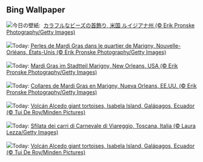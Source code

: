 ## Bing Wallpaper
![](https://www.bing.com/th?id=OHR.MarignyBeads_JA-JP4162697836_UHD.jpg&w=1000)今日の壁紙: &nbsp;[カラフルなビーズの首飾り, 米国 ルイジアナ州 (© Erik Pronske Photography/Getty Images)](https://www.bing.com/th?id=OHR.MarignyBeads_JA-JP4162697836_UHD.jpg)
<br><br/>
![](https://www.bing.com/th?id=OHR.MarignyBeads_FR-FR2441069115_UHD.jpg&w=1000)Today: [Perles de Mardi Gras dans le quartier de Marigny, Nouvelle-Orléans, États-Unis (© Erik Pronske Photography/Getty Images)](https://www.bing.com/th?id=OHR.MarignyBeads_FR-FR2441069115_UHD.jpg)
<br><br/>
![](https://www.bing.com/th?id=OHR.MarignyBeads_DE-DE5830440814_UHD.jpg&w=1000)Today: [Mardi Gras im Stadtteil Marigny, New Orleans, USA (© Erik Pronske Photography/Getty Images)](https://www.bing.com/th?id=OHR.MarignyBeads_DE-DE5830440814_UHD.jpg)
<br><br/>
![](https://www.bing.com/th?id=OHR.MarignyBeads_ES-ES0958430194_UHD.jpg&w=1000)Today: [Collares de Mardi Gras en Marigny, Nueva Orleans, EE.UU. (© Erik Pronske Photography/Getty Images)](https://www.bing.com/th?id=OHR.MarignyBeads_ES-ES0958430194_UHD.jpg)
<br><br/>
![](https://www.bing.com/th?id=OHR.GiantTortoise_EN-GB9626304730_UHD.jpg&w=1000)Today: [Volcán Alcedo giant tortoises, Isabela Island, Galápagos, Ecuador (© Tui De Roy/Minden Pictures)](https://www.bing.com/th?id=OHR.GiantTortoise_EN-GB9626304730_UHD.jpg)
<br><br/>
![](https://www.bing.com/th?id=OHR.CarnevaleViareggio_IT-IT8940909658_UHD.jpg&w=1000)Today: [Sfilata dei carri di Carnevale di Viareggio, Toscana, Italia (© Laura Lezza/Getty Images)](https://www.bing.com/th?id=OHR.CarnevaleViareggio_IT-IT8940909658_UHD.jpg)
<br><br/>
![](https://www.bing.com/th?id=OHR.GiantTortoise_PT-BR2643244597_UHD.jpg&w=1000)Today: [Volcán Alcedo giant tortoises, Isabela Island, Galápagos, Ecuador (© Tui De Roy/Minden Pictures)](https://www.bing.com/th?id=OHR.GiantTortoise_PT-BR2643244597_UHD.jpg)
<br><br/>
